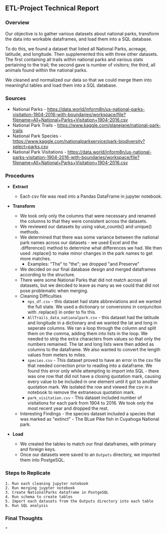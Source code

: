 ## ETL-Project Technical Report

### Overview

Our objective is to gather various datasets about national parks, transform the data into workable dataframes, and load them into a SQL database. 

To do this, we found a dataset that listed all National Parks, acreage, latitude, and longitude. Then supplemented this with three other datasets. The first containing all trails within national parks and various stats pertaining to the trail; the second gave is number of visitors; the third, all animals found within the national parks.

We cleaned and normalized our data so that we could merge them into meaningful tables and load them into a SQL database.

### Sources

* National Parks - https://data.world/inform8n/us-national-parks-visitation-1904-2016-with-boundaries/workspace/file?filename=All+National+Parks+Visitation+1904-2016.csv
* National Park Trails -  https://www.kaggle.com/planejane/national-park-trails
* National Park Species - https://www.kaggle.com/nationalparkservice/park-biodiversity?select=parks.csv
* National Park Visitations - https://data.world/inform8n/us-national-parks-visitation-1904-2016-with-boundaries/workspace/file?filename=All+National+Parks+Visitation+1904-2016.csv

### Procedures

* **Extract**
    * Each csv file was read into a Pandas DataFrame in jupyter notebook.

* **Transform**
    * We took only only the columns that were necessary and renamed the columns to that they were consistent across the datasets.
    * We reviewed our datasets by using value_counts() and unique() methods.
    * We determined that there was some variance between the national park names across our datasets - we used Excel and the .difference() method to determine what differences we had. We then used .replace() to make minor changes in the park names to get more matches.
        * Examples: "The" to "the"; we dropped "and Preserve"
    * We decided on our final database design and merged dataframes according to the structure.
    * There were some National Parks that did not match across all datasets, but we deicded to leave as many as we could that did not pose problematic when merging.
    * Cleaning Difficulties
        * `nps_df.csv` - this dataset had state abbreviations and we wanted the full state. We used a dictionary or conversions in conjunciton with .replace() in order to fix this.
        * `AllTrails_data_nationalpark.csv` - this dataset had the latitude and longitude in a dictionary and we wanted the lat and long in seperate columns. We ran a loop through the column and split them on the comma, adding them into lists in the loop. We needed to strip the extra characters from values so that only the numbers remained. The lat and long lists were then added as columns to the dataframe. We also wanted to convert the length values from meters to miles. 
        * `species.csv` - This dataset proved to have an error in the csv file that needed correction prior to reading into a dataframe. We found this error only while attempting to import into SQL - there was one row that did not have a closing quotation mark, causing every value to be included in one element until it got to another quotation mark. We isolated the row and viewed the csv in a notebook to remove the extraneous quotation mark.
        * `park_visitation.csv` - This dataset included number of visitations for each park from 1904 to 2016. We took only the most recent year and dropped the rest. 
    * Interesting Findings - the species dataset included a species that was marked as "extinct" - The BLue Pike fish in Cuyahoga National park.

* **Load**
    * We created the tables to match our final dataframes, with primary and foreign keys. 
    * Once our datasets were saved to an `Outputs` directory, we imported them into PostgeSQL.

### Steps to Replicate
    1. Run each cleaning jupyter notebook 
    2. Run merging juypter notebook
    3. Create NationalParks dataframe in PostgeSQL
    4. Run schema to create tables
    5. Import each datasets from the Outputs directory into each table
    6. Run SQL analysis

### Final Thoughts
    * 

